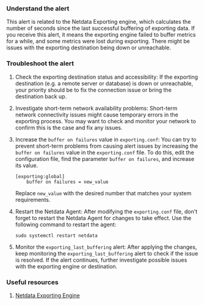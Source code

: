 ### Understand the alert

This alert is related to the Netdata Exporting engine, which calculates the number of seconds since the last successful buffering of exporting data. If you receive this alert, it means the exporting engine failed to buffer metrics for a while, and some metrics were lost during exporting. There might be issues with the exporting destination being down or unreachable.

### Troubleshoot the alert

1. Check the exporting destination status and accessibility: If the exporting destination (e.g. a remote server or database) is down or unreachable, your priority should be to fix the connection issue or bring the destination back up.

2. Investigate short-term network availability problems: Short-term network connectivity issues might cause temporary errors in the exporting process. You may want to check and monitor your network to confirm this is the case and fix any issues.

3. Increase the `buffer on failures` value in `exporting.conf`: You can try to prevent short-term problems from causing alert issues by increasing the `buffer on failures` value in the `exporting.conf` file. To do this, edit the configuration file, find the parameter `buffer on failures`, and increase its value.
  
   ```
   [exporting:global]
       buffer on failures = new_value
   ```
   Replace `new_value` with the desired number that matches your system requirements.

4. Restart the Netdata Agent: After modifying the `exporting.conf` file, don't forget to restart the Netdata Agent for changes to take effect. Use the following command to restart the agent: 
   
   ```
   sudo systemctl restart netdata
   ```

5. Monitor the `exporting_last_buffering` alert: After applying the changes, keep monitoring the `exporting_last_buffering` alert to check if the issue is resolved. If the alert continues, further investigate possible issues with the exporting engine or destination.

### Useful resources

1. [Netdata Exporting Engine](https://learn.netdata.cloud/docs/exporting-data-to-other-systems/exporting-reference)
